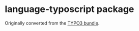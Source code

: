 # language-typoscript package

Originally converted from the [TYPO3 bundle](https://github.com/andyh/TYPO3.tmbundle).
